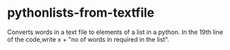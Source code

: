 # pythonlists-from-textfile
Converts words in a text file to elements of a list in a python.
In the 19th line of the code,write x + "no of words in required in the list".
